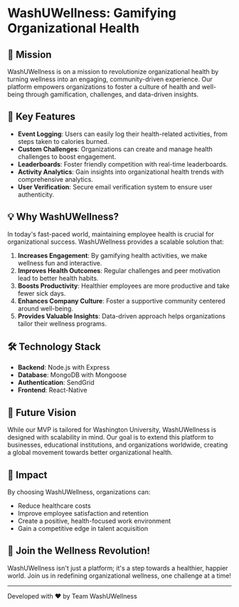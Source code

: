 # WashUWellness: Gamifying Organizational Health

## 🚀 Mission

WashUWellness is on a mission to revolutionize organizational health by turning wellness into an engaging, community-driven experience. Our platform empowers organizations to foster a culture of health and well-being through gamification, challenges, and data-driven insights.

## 🌟 Key Features

- **Event Logging**: Users can easily log their health-related activities, from steps taken to calories burned.
- **Custom Challenges**: Organizations can create and manage health challenges to boost engagement.
- **Leaderboards**: Foster friendly competition with real-time leaderboards.
- **Activity Analytics**: Gain insights into organizational health trends with comprehensive analytics.
- **User Verification**: Secure email verification system to ensure user authenticity.

## 💡 Why WashUWellness?

In today's fast-paced world, maintaining employee health is crucial for organizational success. WashUWellness provides a scalable solution that:

1. **Increases Engagement**: By gamifying health activities, we make wellness fun and interactive.
2. **Improves Health Outcomes**: Regular challenges and peer motivation lead to better health habits.
3. **Boosts Productivity**: Healthier employees are more productive and take fewer sick days.
4. **Enhances Company Culture**: Foster a supportive community centered around well-being.
5. **Provides Valuable Insights**: Data-driven approach helps organizations tailor their wellness programs.

## 🛠 Technology Stack

- **Backend**: Node.js with Express
- **Database**: MongoDB with Mongoose
- **Authentication**: SendGrid
- **Frontend**: React-Native

## 🔮 Future Vision

While our MVP is tailored for Washington University, WashUWellness is designed with scalability in mind. Our goal is to extend this platform to businesses, educational institutions, and organizations worldwide, creating a global movement towards better organizational health.

## 💪 Impact

By choosing WashUWellness, organizations can:

- Reduce healthcare costs
- Improve employee satisfaction and retention
- Create a positive, health-focused work environment
- Gain a competitive edge in talent acquisition

## 🤝 Join the Wellness Revolution!

WashUWellness isn't just a platform; it's a step towards a healthier, happier world. Join us in redefining organizational wellness, one challenge at a time!

---

Developed with ❤️ by Team WashUWellness
